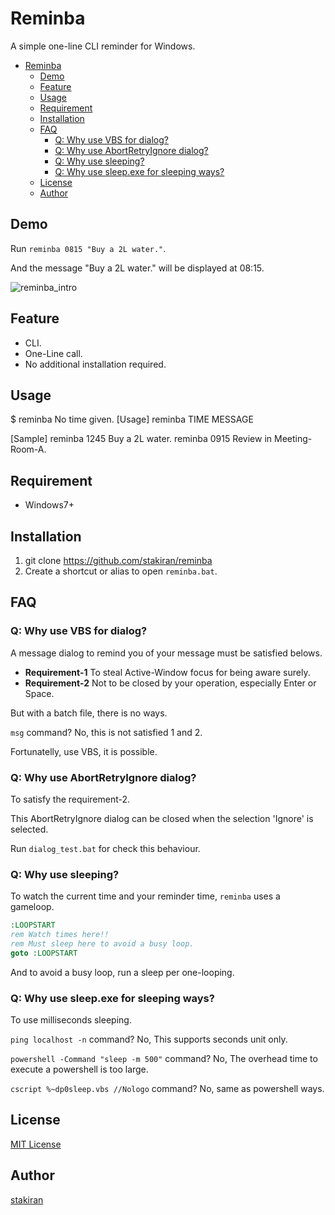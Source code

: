 # Reminba

A simple one-line CLI reminder for Windows.

<!-- toc -->
- [Reminba](#reminba)
  - [Demo](#demo)
  - [Feature](#feature)
  - [Usage](#usage)
  - [Requirement](#requirement)
  - [Installation](#installation)
  - [FAQ](#faq)
    - [Q: Why use VBS for dialog?](#q-why-use-vbs-for-dialog)
    - [Q: Why use AbortRetryIgnore dialog?](#q-why-use-abortretryignore-dialog)
    - [Q: Why use sleeping?](#q-why-use-sleeping)
    - [Q: Why use sleep.exe for sleeping ways?](#q-why-use-sleepexe-for-sleeping-ways)
  - [License](#license)
  - [Author](#author)

## Demo

Run `reminba 0815 "Buy a 2L water."`.

And the message "Buy a 2L water." will be displayed at 08:15.

![reminba_intro](https://user-images.githubusercontent.com/23325839/28485670-007fe4ce-6eb6-11e7-8ce3-6d85b835d5de.jpg)

## Feature

- CLI.
- One-Line call.
- No additional installation required.

## Usage

  $ reminba
  No time given.
  [Usage]
      reminba TIME MESSAGE

  [Sample]
      reminba 1245 Buy a 2L water.
      reminba 0915 Review in Meeting-Room-A.

## Requirement

- Windows7+

## Installation

1. git clone https://github.com/stakiran/reminba
2. Create a shortcut or alias to open `reminba.bat`.

## FAQ

### Q: Why use VBS for dialog?

A message dialog to remind you of your message must be satisfied belows.

- **Requirement-1** To steal Active-Window focus for being aware surely.
- **Requirement-2** Not to be closed by your operation, especially Enter or Space.

But with a batch file, there is no ways.

`msg` command? No, this is not satisfied 1 and 2.

Fortunatelly, use VBS, it is possible.

### Q: Why use AbortRetryIgnore dialog?

To satisfy the requirement-2.

This AbortRetryIgnore dialog can be closed when the selection 'Ignore' is selected.

Run `dialog_test.bat` for check this behaviour.

### Q: Why use sleeping?

To watch the current time and your reminder time, `reminba` uses a gameloop.

```bat
:LOOPSTART
rem Watch times here!!
rem Must sleep here to avoid a busy loop.
goto :LOOPSTART

```

And to avoid a busy loop, run a sleep per one-looping.

### Q: Why use sleep.exe for sleeping ways?

To use milliseconds sleeping.

`ping localhost -n` command? No, This supports seconds unit only.

`powershell -Command "sleep -m 500"` command? No, The overhead time to execute a powershell is too large.

`cscript %~dp0sleep.vbs //Nologo` command? No, same as powershell ways.

## License

[MIT License](LICENSE)

## Author

[stakiran](https://github.com/stakiran)
